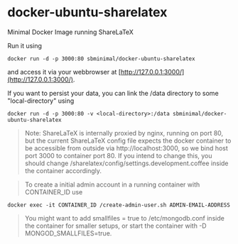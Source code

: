 docker-ubuntu-sharelatex
========================

Minimal Docker Image running ShareLaTeX

Run it using

```
docker run -d -p 3000:80 sbminimal/docker-ubuntu-sharelatex
```

and access it via your webbrowser at [http://127.0.0.1:3000/](http://127.0.0.1:3000/).

If you want to persist your data, you can link the /data directory to some "local-directory" using

```
docker run -d -p 3000:80 -v <local-directory>:/data sbminimal/docker-ubuntu-sharelatex
```

> Note: ShareLaTeX is internally proxied by nginx, running on port 80, but the current ShareLaTeX config file expects the docker container to be accessible from outside via http://localhost:3000, so we bind host port 3000 to container port 80.
If you intend to change this, you should change /sharelatex/config/settings.development.coffee inside the container accordingly.

> To create a initial admin account in a running container with CONTAINER_ID use
```
docker exec -it CONTAINER_ID /create-admin-user.sh ADMIN-EMAIL-ADDRESS
```

> You might want to add smallfiles = true to /etc/mongodb.conf inside the container for smaller setups, or start the container with -D MONGOD_SMALLFILES=true.


